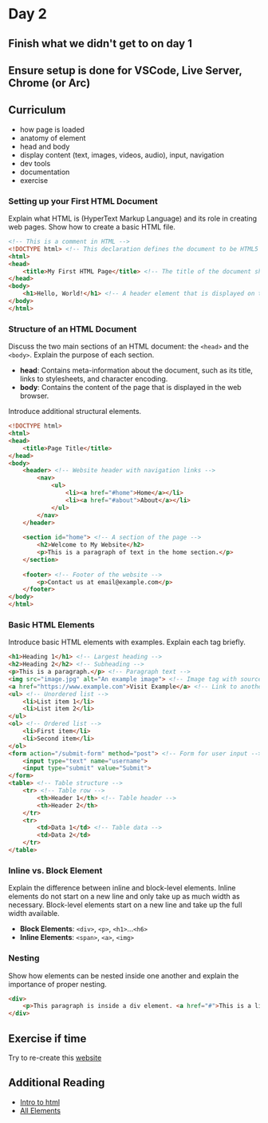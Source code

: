 # Day 2

## Finish what we didn't get to on day 1

## Ensure setup is done for VSCode, Live Server, Chrome (or Arc)

## Curriculum

- how page is loaded
- anatomy of element
- head and body
- display content (text, images, videos, audio), input, navigation
- dev tools
- documentation
- exercise

### Setting up your First HTML Document

Explain what HTML is (HyperText Markup Language) and its role in creating web pages. Show how to create a basic HTML file.

```html
<!-- This is a comment in HTML -->
<!DOCTYPE html> <!-- This declaration defines the document to be HTML5 -->
<html>
<head>
    <title>My First HTML Page</title> <!-- The title of the document shown in browser tab -->
</head>
<body>
    <h1>Hello, World!</h1> <!-- A header element that is displayed on the web page -->
</body>
</html>
```

### Structure of an HTML Document

Discuss the two main sections of an HTML document: the `<head>` and the `<body>`. Explain the purpose of each section.

- **head**: Contains meta-information about the document, such as its title, links to stylesheets, and character encoding.
- **body**: Contains the content of the page that is displayed in the web browser.

Introduce additional structural elements.

```html
<!DOCTYPE html>
<html>
<head>
    <title>Page Title</title>
</head>
<body>
    <header> <!-- Website header with navigation links -->
        <nav>
            <ul>
                <li><a href="#home">Home</a></li>
                <li><a href="#about">About</a></li>
            </ul>
        </nav>
    </header>
    
    <section id="home"> <!-- A section of the page -->
        <h2>Welcome to My Website</h2>
        <p>This is a paragraph of text in the home section.</p>
    </section>
    
    <footer> <!-- Footer of the website -->
        <p>Contact us at email@example.com</p>
    </footer>
</body>
</html>
```

### Basic HTML Elements

Introduce basic HTML elements with examples. Explain each tag briefly.

```html
<h1>Heading 1</h1> <!-- Largest heading -->
<h2>Heading 2</h2> <!-- Subheading -->
<p>This is a paragraph.</p> <!-- Paragraph text -->
<img src="image.jpg" alt="An example image"> <!-- Image tag with source and alt text -->
<a href="https://www.example.com">Visit Example</a> <!-- Link to another web page -->
<ul> <!-- Unordered list -->
    <li>List item 1</li>
    <li>List item 2</li>
</ul>
<ol> <!-- Ordered list -->
    <li>First item</li>
    <li>Second item</li>
</ol>
<form action="/submit-form" method="post"> <!-- Form for user input -->
    <input type="text" name="username">
    <input type="submit" value="Submit">
</form>
<table> <!-- Table structure -->
    <tr> <!-- Table row -->
        <th>Header 1</th> <!-- Table header -->
        <th>Header 2</th>
    </tr>
    <tr>
        <td>Data 1</td> <!-- Table data -->
        <td>Data 2</td>
    </tr>
</table>
```

### Inline vs. Block Element

Explain the difference between inline and block-level elements. Inline elements do not start on a new line and only take up as much width as necessary. Block-level elements start on a new line and take up the full width available.

- **Block Elements**: `<div>`, `<p>`, `<h1>`...`<h6>`
- **Inline Elements**: `<span>`, `<a>`, `<img>`

### Nesting

Show how elements can be nested inside one another and explain the importance of proper nesting.

```html
<div>
    <p>This paragraph is inside a div element. <a href="#">This is a link</a>.</p>
</div>
```

## Exercise if time

Try to re-create this [website](https://en.wikipedia.org/wiki/Tim_Berners-Lee)

## Additional Reading

- [Intro to html](https://developer.mozilla.org/en-US/docs/Learn/HTML/Introduction_to_HTML/Getting_started)
- [All Elements](https://developer.mozilla.org/en-US/docs/Web/HTML/Element)